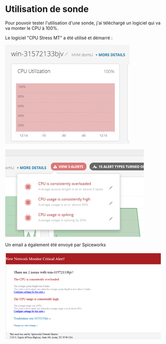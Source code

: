 # Utilisation de sonde

Pour pouvoir tester l'utilisation d'une sonde, j'ai téléchargé un logiciel qui va va monter le CPU à 100%. 

Le logiciel "CPU Stress MT" a été utilisé et démarré :

![](.gitbook/assets/image%20%285%29.png)

![](.gitbook/assets/image%20%281%29.png)

Un email a également été envoyé par Spiceworks

![](.gitbook/assets/image%20%287%29.png)

